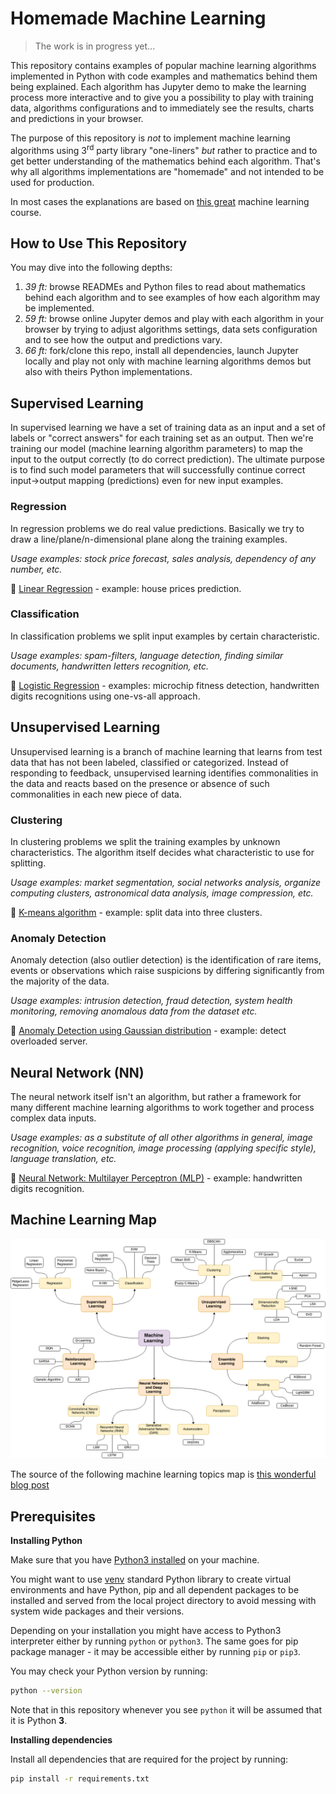 # Homemade Machine Learning

> The work is in progress yet...

This repository contains examples of popular machine learning algorithms implemented in Python with code examples and mathematics behind them being explained. Each algorithm has Jupyter demo to make the learning process more interactive and to give you a possibility to play with training data, algorithms configurations and to immediately see the results, charts and predictions in your browser. 

The purpose of this repository is _not_ to implement machine learning algorithms using 3<sup>rd</sup> party library "one-liners" _but_ rather to practice and to get better understanding of the mathematics behind each algorithm. That's why all algorithms implementations are "homemade" and not intended to be used for production.   

In most cases the explanations are based on [this great](https://www.coursera.org/learn/machine-learning) machine learning course.

## How to Use This Repository

You may dive into the following depths:

1. *39 ft:* browse READMEs and Python files to read about mathematics behind each algorithm and to see examples of how each algorithm may be implemented.
2. *59 ft:* browse online Jupyter demos and play with each algorithm in your browser by trying to adjust algorithms settings, data sets configuration and to see how the output and predictions vary.
3. *66 ft:* fork/clone this repo, install all dependencies, launch Jupyter locally and play not only with machine learning algorithms demos but also with theirs Python implementations.

## Supervised Learning

In supervised learning we have a set of training data as an input and a set of labels or "correct answers" for each training set as an output. Then we're training our model (machine learning algorithm parameters) to map the input to the output correctly (to do correct prediction). The ultimate purpose is to find such model parameters that will successfully continue correct input→output mapping (predictions) even for new input examples.

### Regression

In regression problems we do real value predictions. Basically we try to draw a line/plane/n-dimensional plane along the training examples.

_Usage examples: stock price forecast, sales analysis, dependency of any number, etc._

🤖 [Linear Regression](./linear-regression) - example: house prices prediction.

### Classification

In classification problems we split input examples by certain characteristic.

_Usage examples: spam-filters, language detection, finding similar documents, handwritten letters recognition, etc._

🤖 [Logistic Regression](./logistic-regression) - examples: microchip fitness detection, handwritten digits recognitions using one-vs-all approach.

## Unsupervised Learning

Unsupervised learning is a branch of machine learning that learns from test data that has not been labeled, classified or categorized. Instead of responding to feedback, unsupervised learning identifies commonalities in the data and reacts based on the presence or absence of such commonalities in each new piece of data.

### Clustering

In clustering problems we split the training examples by unknown characteristics. The algorithm itself decides what characteristic to use for splitting.

_Usage examples: market segmentation, social networks analysis, organize computing clusters, astronomical data analysis, image compression, etc._

🤖 [K-means algorithm](./k-means) - example: split data into three clusters.

### Anomaly Detection

Anomaly detection (also outlier detection) is the identification of rare items, events or observations which raise suspicions by differing significantly from the majority of the data.

_Usage examples: intrusion detection, fraud detection, system health monitoring, removing anomalous data from the dataset etc._

🤖 [Anomaly Detection using Gaussian distribution](./anomaly-detection) - example: detect overloaded server.

## Neural Network (NN)

The neural network itself isn't an algorithm, but rather a framework for many different machine learning algorithms to work together and process complex data inputs.

_Usage examples: as a substitute of all other algorithms in general, image recognition, voice recognition, image processing (applying specific style), language translation, etc._

🤖 [Neural Network: Multilayer Perceptron (MLP)](./neural-network) - example: handwritten digits recognition.

## Machine Learning Map

![Machine Learning Map](./images/machine-learning-map.png)

The source of the following machine learning topics map is [this wonderful blog post](https://vas3k.ru/blog/machine_learning/)

## Prerequisites

**Installing Python**

Make sure that you have [Python3 installed](https://realpython.com/installing-python/) on your machine.

You might want to use [venv](https://docs.python.org/3/library/venv.html) standard Python library
to create virtual environments and have Python, pip and all dependent packages to be installed and 
served from the local project directory to avoid messing with system wide packages and their 
versions.

Depending on your installation you might have access to Python3 interpreter either by
running `python` or `python3`. The same goes for pip package manager - it may be accessible either
by running `pip` or `pip3`.

You may check your Python version by running:

```bash
python --version
```

Note that in this repository whenever you see `python` it will be assumed that it is Python **3**.

**Installing dependencies**

Install all dependencies that are required for the project by running:

```bash
pip install -r requirements.txt
```
